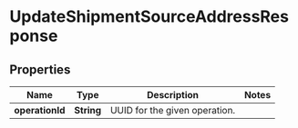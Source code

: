
# UpdateShipmentSourceAddressResponse

## Properties
Name | Type | Description | Notes
------------ | ------------- | ------------- | -------------
**operationId** | **String** | UUID for the given operation. | 




